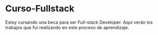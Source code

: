 # Curso-Fullstack
Estoy cursando una beca para ser Full-stack Developer. Aquí verán los trabajos que fui realizando en este proceso de aprendizaje. 
